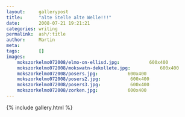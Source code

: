 ```yaml
---
layout:     gallerypost
title:      "alte Stelle alte Welle!!!"
date:       2008-07-21 19:21:21
categories: writing
permalink:  ash/:title
author:     Martin
meta:
tags:       []
images:
    mokszorkelmo072008/elmo-on-ellisd.jpg:           600x400
    mokszorkelmo072008/mokswatn-dekollete.jpg:           600x400
    mokszorkelmo072008/posers.jpg:           600x400
    mokszorkelmo072008/posers2.jpg:           600x400
    mokszorkelmo072008/posers3.jpg:           600x400
    mokszorkelmo072008/zorken.jpg:           600x400
---
```


{% include gallery.html %}
